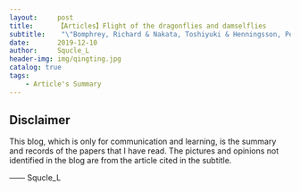 ```yaml
---
layout:     post
title:      【Articles】Flight of the dragonflies and damselflies
subtitle:    "\"Bomphrey, Richard & Nakata, Toshiyuki & Henningsson, Per & Lin, Huai-Ti. (2016). Flight of the dragonflies and damselflies. Philosophical Transactions of the Royal Society of London B: Biological Sciences. 371. 10.1098/rstb.2015.0389. \""
date:       2019-12-10
author:     Squcle_L
header-img: img/qingting.jpg
catalog: true
tags:
    - Article's Summary 
---
```

## Disclaimer 
This blog, which is only for communication and learning, is the summary and records of the papers that I have read. The pictures and opinions not identified in the blog are from the article cited in the subtitle.

—— Squcle_L

